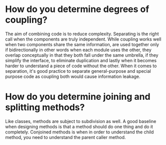 # How do you determine degrees of coupling?

The aim of combining code is to reduce complexity.
Separating is the right call when the components are truly
independent. While coupling works well when two components
share the same information, are used together only if bidirectionally
in other words when each module uses the other, they overlap conceptually
in that they both fall under the same umbrella, if they simplify
the interface, to eliminate duplication and lastly when it
becomes harder to understand a piece of code without the other.
When it comes to separation, it's good practice to separate
general-purpose and special purpose code as coupling both
would cause information leakage.

# How do you determine joining and splitting methods?

Like classes, methods are subject to subdivision as well. A good
baseline when designing methods is that a method should do
one thing and do it completely. Conjoined methods is when in order
to understand the child method, you need to understand the parent
caller method.
